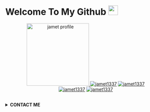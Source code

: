 # Welcome To My Github <img src="https://raw.githubusercontent.com/iampavangandhi/iampavangandhi/master/gifs/Hi.gif" width="30px">
<p align="center"><a href="https://github.com/jamet1337"><img src="https://avatars.githubusercontent.com/u/73576925?v=4" height='195' alt="jamet profile">
<a href="https://github.com/jamet1337"><img title="jamet1337" src="https://github-readme-stats.vercel.app/api?username=jamet1337&show_icons=true&include_all_commits=true&theme=radical&cache_seconds=3200"></a>
<a href="https://github.com/jamet1337"><img title="jamet1337" src="https://github-readme-stats.vercel.app/api/top-langs/?username=jamet1337&layout=compact&theme=nightowl"></a><br>
<a href="https://github.com/jamet1337"><img title="jamet1337" src="https://komarev.com/ghpvc/?username=jamet1337&label=Views&color=blue&style=plastic"></a>
<a href="https://github.com/jamet1337"><img title="jamet1337" src="https://img.shields.io/github/followers/jamet1337?label=follow&style=social"></a>
</p><br>

<details>
  <summary><b>CONTACT ME</b></summary><br>

  - <a href="https://www.facebook.com/ahmat.badali.334"/><img alt="jamet1337" align="left" width="22px" src="https://cdn.jsdelivr.net/npm/simple-icons@v3/icons/facebook.svg" /><b>Add</b></a><br>
  - <a href="https://t.me/Rizky1504"/><img alt="jamet1337" align="left" width="22px" src="https://cdn.jsdelivr.net/npm/simple-icons@v3/icons/whatsapp.svg" /><b>Chat</b></a><br>
  - <a href="https://instagram.com/Jamet.1337"/><img alt="jamet1337" align="left" width="22px" src="https://cdn.jsdelivr.net/npm/simple-icons@v3/icons/instagram.svg" /><b> Follow</b></a>
  </p>
</details>

